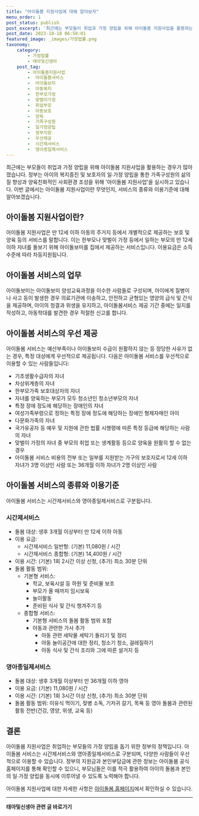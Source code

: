 ```yaml
---
title: "아이돌봄 지원사업에 대해 알아보자"
menu_order: 1
post_status: publish
post_excerpt: '최근에는 부모들이 취업과 가정 양립을 위해 아이돌봄 지원사업을 활용하는 경우가 많아졌습니다. 정부는 아이의 복지증진 및 보호자의 일 가정 양립을 통한 가족구성원의 삶의 질 향상과 양육친화적인 사회환경 조성을 위해  아이돌봄 지원사업 을 실시하고 있습니다. 이번 글에서는 아이돌봄 지원사업이란 무엇인지, 서비스의 종류와 이용기준에 대해 알아보겠습니다.'
post_date: 2023-10-18 06:50:01
featured_image: _images/가정법률.png
taxonomy:
    category:
        - 가정법률
        - 태아및신생아
    post_tag:
        - 아이돌봄지원사업
        -  아이돌봄서비스
        -  아이돌보미
        -  아동복지
        -  한부모가정
        -  맞벌이가정
        -  취업부모
        -  아동보호
        -  양육
        -  가족구성원
        -  일가정양립
        -  정부지원
        -  우선제공
        -  시간제서비스
        -  영아종일제서비스
---
```




최근에는 부모들이 취업과 가정 양립을 위해 아이돌봄 지원사업을 활용하는 경우가 많아졌습니다. 정부는 아이의 복지증진 및 보호자의 일∙가정 양립을 통한 가족구성원의 삶의 질 향상과 양육친화적인 사회환경 조성을 위해 '아이돌봄 지원사업'을 실시하고 있습니다. 이번 글에서는 아이돌봄 지원사업이란 무엇인지, 서비스의 종류와 이용기준에 대해 알아보겠습니다.

## 아이돌봄 지원사업이란?

아이돌봄 지원사업은 만 12세 이하 아동의 주거지 등에서 개별적으로 제공하는 보호 및 양육 등의 서비스를 말합니다. 이는 한부모나 맞벌이 가정 등에서 일하는 부모의 만 12세 이하 자녀를 돌보기 위해 아이돌보미를 집에서 제공하는 서비스입니다. 이용요금은 소득수준에 따라 차등지원됩니다.

## 아이돌봄 서비스의 업무

아이돌보미는 아이돌보미 양성교육과정을 이수한 사람들로 구성되며, 아이에게 질병이나 사고 등이 발생한 경우 의료기관에 이송하고, 안전하고 균형있는 영양의 급식 및 간식을 제공하며, 아이의 청결과 위생을 유지하고, 아이돌봄서비스 제공 기간 중에는 일지를 작성하고, 아동학대를 발견한 경우 적절한 신고를 합니다.

## 아이돌봄 서비스의 우선 제공

아이돌봄 서비스는 예산부족이나 아이돌보미 수급이 원활하지 않는 등 정당한 사유가 없는 경우, 특정 대상에게 우선적으로 제공됩니다. 다음은 아이돌봄 서비스를 우선적으로 이용할 수 있는 사람들입니다:

- 기초생활수급자의 자녀
- 차상위계층의 자녀
- 한부모가족 보호대상자의 자녀
- 자녀를 양육하는 부모가 모두 청소년인 청소년부모의 자녀
- 특정 장애 정도에 해당하는 장애인의 자녀
- 여성가족부령으로 정하는 특정 장애 정도에 해당하는 장애인 형제자매인 아이
- 다문화가족의 자녀
- 국가유공자 등 예우 및 지원에 관한 법률 시행령에 따른 특정 등급에 해당하는 사람의 자녀
- 맞벌이 가정의 자녀 중 부모의 취업 또는 생계활동 등으로 양육을 원활히 할 수 없는 경우
- 아이돌봄 서비스 비용의 전부 또는 일부를 지원받는 가구의 보호자로서 12세 이하 자녀가 3명 이상인 사람 또는 36개월 이하 자녀가 2명 이상인 사람

## 아이돌봄 서비스의 종류와 이용기준

아이돌봄 서비스는 시간제서비스와 영아종일제서비스로 구분됩니다. 

### 시간제서비스

- 돌봄 대상: 생후 3개월 이상부터 만 12세 이하 아동
- 이용 요금:
  - 시간제서비스 일반형: (기본) 11,080원 / 시간
  - 시간제서비스 종합형: (기본) 14,400원 / 시간
- 이용 시간: (기본) 1회 2시간 이상 신청, (추가) 최소 30분 단위
- 돌봄 활동 범위:
  - 기본형 서비스:
    - 학교, 보육시설 등 하원 및 준비물 보조
    - 부모가 올 때까지 임시보육
    - 놀이활동
    - 준비된 식사 및 간식 챙겨주기 등
  - 종합형 서비스:
    - 기본형 서비스의 돌봄 활동 범위 포함
    - 아동과 관련한 가사 추가
      - 아동 관련 세탁물 세탁기 돌리기 및 정리
      - 아동 놀이공간에 대한 정리, 청소기 청소, 걸레질하기
      - 아동 식사 및 간식 조리와 그에 따른 설거지 등

### 영아종일제서비스

- 돌봄 대상: 생후 3개월 이상부터 만 36개월 이하 영아
- 이용 요금: (기본) 11,080원 / 시간
- 이용 시간: (기본) 1회 3시간 이상 신청, (추가) 최소 30분 단위
- 돌봄 활동 범위: 이유식 먹이기, 젖병 소독, 기저귀 갈기, 목욕 등 영아 돌봄과 관련된 활동 전반(건강, 영양, 위생, 교육 등)

## 결론

아이돌봄 지원사업은 취업하는 부모들의 가정 양립을 돕기 위한 정부의 정책입니다. 아이돌봄 서비스는 시간제서비스와 영아종일제서비스로 구분되며, 다양한 사람들이 우선적으로 이용할 수 있습니다. 정부의 지원금과 본인부담금에 관한 정보는 아이돌봄 공식 홈페이지를 통해 확인할 수 있으니, 부모님들은 이를 적극 활용하여 아이의 돌봄과 본인의 일∙가정 양립을 동시에 이루어낼 수 있도록 노력해야 합니다.

아이돌봄 지원사업에 대한 자세한 사항은 [아이돌봄 홈페이지](www.idolbom.go.kr)에서 확인하실 수 있습니다.

<!-- wp:separator -->
<hr class="wp-block-separator has-alpha-channel-opacity"/>
<!-- /wp:separator -->

<!-- wp:group {"backgroundColor":"base","layout":{"type":"constrained"}} -->
<div class="wp-block-group has-base-background-color has-background"><!-- wp:paragraph {"align":"center","fontSize":"medium"} -->
<p class="has-text-align-center has-large-font-size"><strong>태아및신생아 관련 글 바로가기</strong></p>
<!-- /wp:paragraph -->


<!-- wp:latest-posts {"categories":[{"id":1496,"count":19,"description":"","link":"https://uknowlaw.com/category/%ed%83%9c%ec%95%84%eb%b0%8f%ec%8b%a0%ec%83%9d%ec%95%84/","name":"태아및신생아","slug":"태아및신생아","taxonomy":"category","parent":0,"meta":[],"_links":{"self":[{"href":"https://uknowlaw.com/wp-json/wp/v2/categories/1496"}],"collection":[{"href":"https://uknowlaw.com/wp-json/wp/v2/categories"}],"about":[{"href":"https://uknowlaw.com/wp-json/wp/v2/taxonomies/category"}],"wp:post_type":[{"href":"https://uknowlaw.com/wp-json/wp/v2/posts?categories=1496"}],"curies":[{"name":"wp","href":"https://api.w.org/{rel}","templated":true}]}}],"postsToShow":100,"excerptLength":28,"postLayout":"grid","columns":2,"featuredImageAlign":"left","featuredImageSizeSlug":"large","fontSize":18px} /--></div>
<!-- /wp:group -->